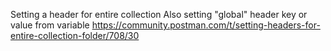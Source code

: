Setting a header for entire collection
Also setting "global" header key or value from variable
https://community.postman.com/t/setting-headers-for-entire-collection-folder/708/30

